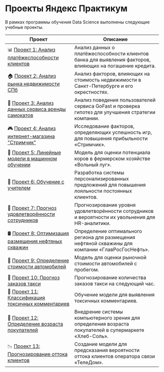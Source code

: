 # Проекты Яндекс Практикум

В рамках программы обучения Data Science выполнены следующие учебные проекты.

| Проект | Описание |
|--------|----------|
| 📊 [Проект 1: Анализ платёжеспособности клиентов](https://github.com/KsenyaVasilchenko/Practicum_projects/blob/main/%D1%81hecking_of_borrowers_project1/%D1%81hecking_of_borrowers_project1.ipynb) | Анализ данных о платёжеспособности клиентов банка для выявления факторов, влияющих на погашение кредита. |
| 🏠 [Проект 2: Анализ рынка недвижимости СПб](https://github.com/KsenyaVasilchenko/Practicum_projects/blob/main/EDA_project2/EDA_project2.ipynb) | Анализ факторов, влияющих на стоимость недвижимости в Санкт-Петербурге и его окрестностях. |
| 🛴 [Проект 3: Анализ данных сервиса аренды самокатов](https://github.com/KsenyaVasilchenko/Practicum_projects/blob/main/statistical_data_analysis_project3/statistical_data_analysis_project3%20(2).ipynb) | Анализ поведения пользователей сервиса GoFast и проверка гипотез для улучшения стратегии компании. |
| 🎮 [Проект 4: Анализ интернет-магазина "Стримчик"](https://github.com/KsenyaVasilchenko/Practicum_projects/blob/main/precast_project1_p4/precast_project1_p4.ipynb) | Исследование факторов, определяющих успешность игр, для повышения прибыльности «Стримчик». |
| 🐄 [Проект 5: Линейные модели в машинном обучении](https://github.com/KsenyaVasilchenko/Practicum_projects/blob/main/liner_mls_project5/liner_mls_project5.ipynb) | Модель для оценки потенциала коров в фермерском хозяйстве «Вольный луг». |
| 🎁 [Проект 6: Обучение с учителем](https://github.com/KsenyaVasilchenko/Practicum_projects/blob/main/supervised_learning_project6/supervised_learning_project6.ipynb) | Разработка системы персонализированных предложений для повышения лояльности постоянных клиентов. |
| 💼 [Проект 7: Прогноз удовлетворённости сотрудников](https://github.com/KsenyaVasilchenko/Practicum_projects/blob/main/precast_project_2_p7/precast_project_2_p7.ipynb) | Прогнозирование уровня удовлетворённости сотрудников и вероятности их увольнения для HR-аналитики. |
| 🛢️ [Проект 8: Оптимизация размещения нефтяных скважин](https://github.com/KsenyaVasilchenko/Practicum_projects/blob/main/ml_in_busines_project8/ml_in_busines_project8.ipynb) | Определение оптимального региона для размещения нефтяной скважины для компании «ГлавРосГосНефть». |
| 🚗 [Проект 9: Определение стоимости автомобилей](https://github.com/KsenyaVasilchenko/Practicum_projects/blob/main/num_methods(car_cost)project9/num_methods(car_cost)project9.ipynb) | Модель для оценки рыночной стоимости автомобилей с пробегом. |
| 🚖 [Проект 10: Прогноз заказов такси](https://github.com/KsenyaVasilchenko/Practicum_projects/blob/main/time_series_project10/time_series_project10.ipynb) | Прогнозирование количества заказов такси на следующий час. |
| 💬 [Проект 11: Классификация токсичных комментариев](https://github.com/KsenyaVasilchenko/Practicum_projects/blob/main/ml_for_text_project11/ml_for_text_project11.ipynb) | Обучение модели для выявления токсичных комментариев. |
| 🎂 [Проект 12: Определение возраста покупателей](https://github.com/KsenyaVasilchenko/Practicum_projects/blob/main/computer_vision_project12/computer_vision_project12.ipynb) | Внедрение системы компьютерного зрения для определения возраста покупателей в супермаркете «Хлеб-Соль». |
| 📉 [Проект 13: Прогнозирование оттока клиентов](https://github.com/KsenyaVasilchenko/Practicum_projects/blob/main/final_project_telecom/final_project.ipynb) | Создание модели для предсказания вероятности оттока клиентов оператора связи «ТелеДом». |
